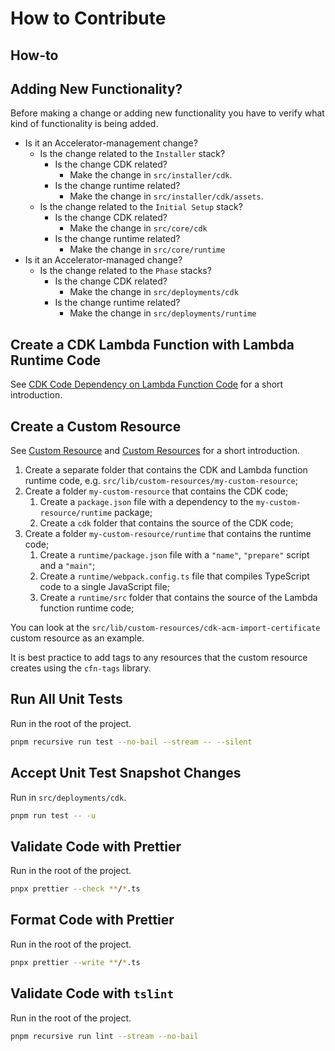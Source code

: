 # How to Contribute

## How-to

## Adding New Functionality?

Before making a change or adding new functionality you have to verify what kind of functionality is being added.

- Is it an Accelerator-management change?
  - Is the change related to the `Installer` stack?
    - Is the change CDK related?
      - Make the change in `src/installer/cdk`.
    - Is the change runtime related?
      - Make the change in `src/installer/cdk/assets`.
  - Is the change related to the `Initial Setup` stack?
    - Is the change CDK related?
      - Make the change in `src/core/cdk`
    - Is the change runtime related?
      - Make the change in `src/core/runtime`
- Is it an Accelerator-managed change?
  - Is the change related to the `Phase` stacks?
    - Is the change CDK related?
      - Make the change in `src/deployments/cdk`
    - Is the change runtime related?
      - Make the change in `src/deployments/runtime`

## Create a CDK Lambda Function with Lambda Runtime Code

See [CDK Code Dependency on Lambda Function Code](#cdk-code-dependency-on-lambda-function-code) for a short introduction.

## Create a Custom Resource

See [Custom Resource](#custom-resource) and [Custom Resources](#custom-resources) for a short introduction.

1. Create a separate folder that contains the CDK and Lambda function runtime code, e.g. `src/lib/custom-resources/my-custom-resource`;
2. Create a folder `my-custom-resource` that contains the CDK code;
   1. Create a `package.json` file with a dependency to the `my-custom-resource/runtime` package;
   2. Create a `cdk` folder that contains the source of the CDK code;
3. Create a folder `my-custom-resource/runtime` that contains the runtime code;
   1. Create a `runtime/package.json` file with a `"name"`, `"prepare"` script and a `"main"`;
   2. Create a `runtime/webpack.config.ts` file that compiles TypeScript code to a single JavaScript file;
   3. Create a `runtime/src` folder that contains the source of the Lambda function runtime code;

You can look at the `src/lib/custom-resources/cdk-acm-import-certificate` custom resource as an example.

It is best practice to add tags to any resources that the custom resource creates using the `cfn-tags` library.

## Run All Unit Tests

Run in the root of the project.

```bash
pnpm recursive run test --no-bail --stream -- --silent
```

## Accept Unit Test Snapshot Changes

Run in `src/deployments/cdk`.

```bash
pnpm run test -- -u
```

## Validate Code with Prettier

Run in the root of the project.

```bash
pnpx prettier --check **/*.ts
```

## Format Code with Prettier

Run in the root of the project.

```bash
pnpx prettier --write **/*.ts
```

## Validate Code with `tslint`

Run in the root of the project.

```bash
pnpm recursive run lint --stream --no-bail
```
